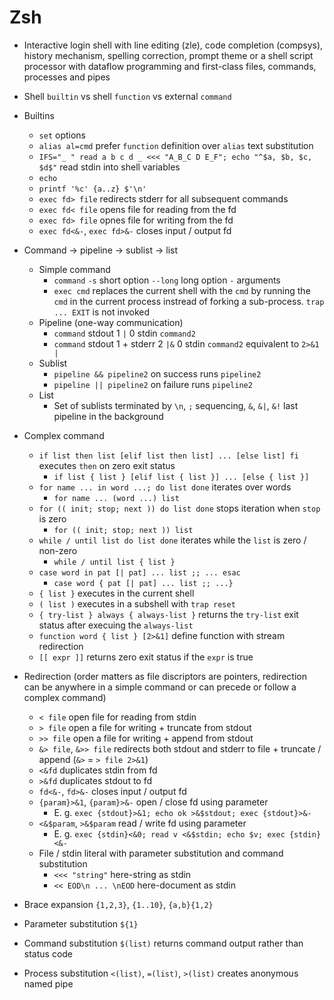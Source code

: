 # Zsh

- Interactive login shell with line editing (zle), code completion (compsys),
  history mechanism, spelling correction, prompt theme or a shell script processor with
  dataflow programming and first-class files, commands, processes and pipes
- Shell `builtin` vs shell `function` vs external `command`
- Builtins
  - `set` options
  - `alias al=cmd` prefer `function` definition over `alias` text substitution
  - `IFS="_ " read a b c d _ <<< "A_B_C D E_F"; echo "^$a, $b, $c, $d$"` read stdin into
    shell variables
  - `echo`
  - `printf '%c' {a..z} $'\n'`
  - `exec fd> file` redirects stderr for all subsequent commands
  - `exec fd< file` opens file for reading from the fd
  - `exec fd> file` opnes file for writing from the fd
  - `exec fd<&-`, `exec fd>&-` closes input / output fd
- Command -> pipeline -> sublist -> list
  - Simple command
    - `command` `-s` short option `--long` long option `-` arguments
    - `exec cmd` replaces the current shell with the `cmd` by running the `cmd` in the
      current process instread of forking a sub-process. `trap ... EXIT` is not invoked
  - Pipeline (one-way communication)
    - `command` stdout 1 `|` 0 stdin `command2`
    - `command` stdout 1 + stderr 2 `|&` 0 stdin `command2` equivalent to `2>&1 |`
  - Sublist
    - `pipeline && pipeline2` on success runs `pipeline2`
    - `pipeline || pipeline2` on failure runs `pipeline2`
  - List
    - Set of sublists terminated by `\n`, `;` sequencing, `&`, `&|`, `&!` last pipeline
      in the background
- Complex command
  - `if list then list [elif list then list] ... [else list] fi` executes `then` on zero
    exit status
    - `if list { list } [elif list { list }] ... [else { list }]`
  - `for name ... in word ...; do list done` iterates over words
    - `for name ... (word ...) list`
  - `for (( init; stop; next )) do list done` stops iteration when `stop` is zero
    - `for (( init; stop; next )) list`
  - `while / until list do list done` iterates while the `list` is zero / non-zero
    - `while / until list { list }`
  - `case word in pat [| pat] ... list ;; ... esac`
    - `case word { pat [| pat] ... list ;; ...}`
  - `{ list }` executes in the current shell
  - `( list )` executes in a subshell with `trap reset`
  - `{ try-list } always { always-list }` returns the `try-list` exit status after
    execuing the `always-list`
  - `function word { list } [2>&1]` define function with stream redirection
  - `[[ expr ]]` returns zero exit status if the `expr` is true
- Redirection (order matters as file discriptors are pointers, redirection can be
  anywhere in a simple command or can precede or follow a complex command)
  - `< file` open file for reading from stdin
  - `> file` open a file for writing + truncate from stdout
  - `>> file` open a file for writing + append from stdout
  - `&> file`, `&>> file` redirects both stdout and stderr to file + truncate / append
    (`&>` = `> file 2>&1`)
  - `<&fd` duplicates stdin from fd
  - `>&fd` duplicates stdout to fd
  - `fd<&-`, `fd>&-` closes input / output fd
  - `{param}>&1`, `{param}>&-` open / close fd using parameter
    - E. g. `exec {stdout}>&1; echo ok >&$stdout; exec {stdout}>&-`
  - `<&$param`, `>&$param` read / write fd using parameter
    - E. g. `exec {stdin}<&0; read v <&$stdin; echo $v; exec {stdin}<&-`
  - File / stdin literal with parameter substitution and command substitution
    - `<<< "string"` here-string as stdin
    - `<< EOD\n ... \nEOD` here-document as stdin

- Brace expansion `{1,2,3}`, `{1..10}`, `{a,b}{1,2}`
- Parameter substitution `${1}`
- Command substitution `$(list)` returns command output rather than status code
- Process substitution `<(list)`, `=(list)`, `>(list)` creates anonymous named pipe

